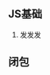 <!--
 * @Author: dhj 17613071153@163.com
 * @Date: 2023-03-28 17:18:46
 * @LastEditors: dhj 17613071153@163.com
 * @LastEditTime: 2023-03-28 17:19:03
 * @FilePath: \vitepress-starter\docs\JS\index.md
 * @Description: 这是默认设置,请设置`customMade`, 打开koroFileHeader查看配置 进行设置: https://github.com/OBKoro1/koro1FileHeader/wiki/%E9%85%8D%E7%BD%AE
-->
## JS基础

1. 发发发

## 闭包